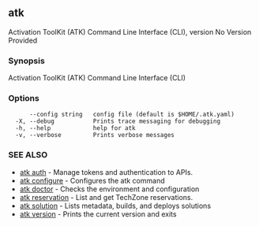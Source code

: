 ## atk

Activation ToolKit (ATK) Command Line Interface (CLI), version No Version Provided

### Synopsis

Activation ToolKit (ATK) Command Line Interface (CLI)

### Options

```
      --config string   config file (default is $HOME/.atk.yaml)
  -X, --debug           Prints trace messaging for debugging
  -h, --help            help for atk
  -v, --verbose         Prints verbose messages
```

### SEE ALSO

* [atk auth](atk_auth.md)	 - Manage tokens and authentication to APIs.
* [atk configure](atk_configure.md)	 - Configures the atk command
* [atk doctor](atk_doctor.md)	 - Checks the environment and configuration
* [atk reservation](atk_reservation.md)	 - List and get TechZone reservations.
* [atk solution](atk_solution.md)	 - Lists metadata, builds, and deploys solutions
* [atk version](atk_version.md)	 - Prints the current version and exits

